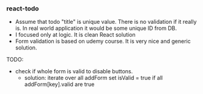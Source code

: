 ### react-todo


- Assume that todo "title" is unique value. There is no validation if it really is. In real world application it would be some unique ID from DB.
- I focused only at logic. It is clean React solution
- Form validation is based on udemy course. It is very nice and generic solution.

TODO:
- check if whole form is valid to disable buttons. 
  - solution: iterate over all addForm set isValid = true if all addForm[key].valid are true

